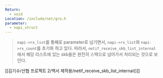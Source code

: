```yaml
---
Return:
  - void
Location: /include/net/gro.h
parameter:
  - napi_struct
---
```

>`napi->rx_list`를 통째로 parameter로 넘기면서, `napi->rx_list`와 `napi->rx_count`를 초기화 하고 있다. 따라서, `netif_receive_skb_list_internal`에서 해당 리스트에 있는 skb들은 완전히 스택으로 넘어가서 처리되는 것으로 보인다.

[[김기수/산협 프로젝트 2/백서 제작용/netif_receive_skb_list_internal()]]